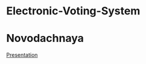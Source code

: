 # Electronic-Voting-System
# Novodachnaya

[Presentation](https://docs.google.com/presentation/d/1A2o1oX4pfNximBJgCLwRV1Af_uUwTPkr)